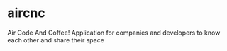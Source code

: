 # aircnc
Air Code And Coffee! Application for companies and developers to know each other and share their space
